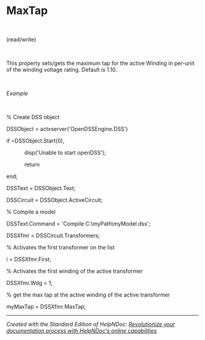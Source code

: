 # MaxTap

&nbsp;

(read/write)

&nbsp;

This property sets/gets the maximum tap for the active Winding in per-unit of the winding voltage rating. Default is 1.10.

&nbsp;

*Example*

&nbsp;

% Create DSS object

DSSObject = actxserver('OpenDSSEngine.DSS')

if ~DSSObject.Start(0),

&nbsp; &nbsp; &nbsp; &nbsp; &nbsp; &nbsp; disp('Unable to start openDSS');

&nbsp; &nbsp; &nbsp; &nbsp; &nbsp; &nbsp; return

end;

DSSText = DSSObject.Text;

DSSCircuit = DSSObject.ActiveCircuit;

% Compile a model &nbsp; &nbsp;

DSSText.Command = 'Compile C:\\myPath\\myModel.dss';

DSSXfmr = DSSCircuit.Transformers;

% Activates the first transformer on the list

i = DSSXfmr.First;

% Activates the first winding of the active transformer

DSSXfmr.Wdg = 1;

% get the max tap at the active winding of the active transformer

myMaxTap = DSSXfmr.MaxTap;

***
_Created with the Standard Edition of HelpNDoc: [Revolutionize your documentation process with HelpNDoc's online capabilities](<https://www.helpndoc.com/feature-tour/produce-html-websites/>)_
